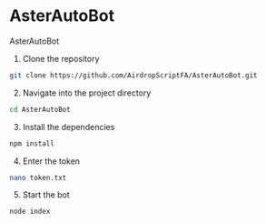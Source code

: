 # AsterAutoBot
AsterAutoBot 

1. Clone the repository
```bash
git clone https://github.com/AirdropScriptFA/AsterAutoBot.git
```

2. Navigate into the project directory
```bash
cd AsterAutoBot
```

3. Install the dependencies
```bash
npm install
```
4. Enter the token
```bash
nano token.txt
```
5. Start the bot
```bash
node index
